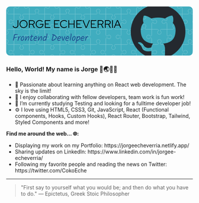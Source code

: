 ![Header Image](./github-header-image2.png)
### Hello, World! My name is Jorge 👋🌏👨‍💻
- 🌱 Passionate about learning anything on React web development. The sky is the limit! 
- 👯 I enjoy collaborating with fellow developers, team work is fun work!
- 🔭 I’m currently studying Testing and looking for a fulltime developer job! 
- ⚙️ I love using HTML5, CSS3, Git, JavaScript, React (Functional components, Hooks, Custom Hooks), React Router, Bootstrap, Tailwind, Styled Components and more!

**Find me around the web... 🌐:**
<ul> 
  <li> Displaying my work on my Portfolio: https://jorgeecheverria.netlify.app/ </li>
  <li> Sharing updates on LinkedIn: https://www.linkedin.com/in/jorgee-echeverria/ </li>
  <li> Following my favorite people and reading the news on Twitter: https://twitter.com/CokoEche</li>
</ul>

---
>"First say to yourself what you would be; and then do what you have to do."
— Epictetus, Greek Stoic Philosopher
